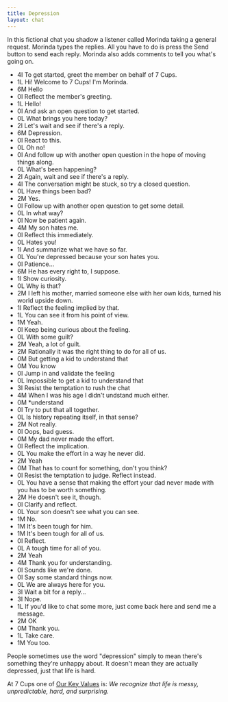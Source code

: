 ```yaml
---
title: Depression
layout: chat
---
```

In this fictional chat you shadow a listener called Morinda taking a general request. Morinda types the replies. All you have to do is press the Send button to send each reply. Morinda also adds comments to tell you what's going on.

- 4I To get started, greet the member on behalf of 7 Cups.
- 1L Hi! Welcome to 7 Cups! I'm Morinda.
- 6M Hello
- 0I Reflect the member's greeting.
- 1L Hello!
- 0I And ask an open question to get started.
- 0L What brings you here today?
- 2I Let's wait and see if there's a reply.
- 6M Depression.
- 0I React to this.
- 0L Oh no!
- 0I And follow up with another open question in the hope of moving things along.
- 0L What's been happening?
- 2I Again, wait and see if there's a reply.
- 4I The conversation might be stuck, so try a closed question.
- 0L Have things been bad?
- 2M Yes.
- 0I Follow up with another open question to get some detail.
- 0L In what way?
- 0I Now be patient again.
- 4M My son hates me.
- 0I Reflect this immediately.
- 0L Hates you!
- 1I And summarize what we have so far.
- 0L You're depressed because your son hates you.
- 0I Patience...
- 6M He has every right to, I suppose.
- 1I Show curiosity.
- 0L Why is that?
- 2M I left his mother, married someone else with her own kids, turned his world upside down.
- 1I Reflect the feeling implied by that.
- 1L You can see it from his point of view.
- 1M Yeah.
- 0I Keep being curious about the feeling.
- 0L With some guilt?
- 2M Yeah, a lot of guilt.
- 2M Rationally it was the right thing to do for all of us.
- 0M But getting a kid to understand that
- 0M You know
- 0I Jump in and validate the feeling
- 0L Impossible to get a kid to understand that
- 3I Resist the temptation to rush the chat
- 4M When I was his age I didn't undstand much either.
- 0M \*understand
- 0I Try to put that all together.
- 0L Is history repeating itself, in that sense?
- 2M Not really.
- 0I Oops, bad guess.
- 0M My dad never made the effort.
- 0I Reflect the implication.
- 0L You make the effort in a way he never did.
- 2M Yeah
- 0M That has to count for something, don't you think?
- 0I Resist the temptation to judge. Reflect instead.
- 0L You have a sense that making the effort your dad never made with you has to be worth something.
- 2M He doesn't see it, though.
- 0I Clarify and reflect.
- 0L Your son doesn't see what you can see.
- 1M No.
- 1M It's been tough for him.
- 1M It's been tough for all of us.
- 0I Reflect.
- 0L A tough time for all of you.
- 2M Yeah
- 4M Thank you for understanding.
- 0I Sounds like we're done.
- 0I Say some standard things now.
- 0L We are always here for you.
- 3I Wait a bit for a reply...
- 3I Nope.
- 1L If you'd like to chat some more, just come back here and send me a message.
- 2M OK
- 0M Thank you.
- 1L Take care.
- 1M You too.

People sometimes use the word "depression" simply to mean there's something they're unhappy about. It doesn't mean they are actually depressed, just that life is hard.

At 7 Cups one of [Our Key Values](https://www.7cups.com/about/values.php) is: *We recognize that life is messy, unpredictable, hard, and surprising.*
